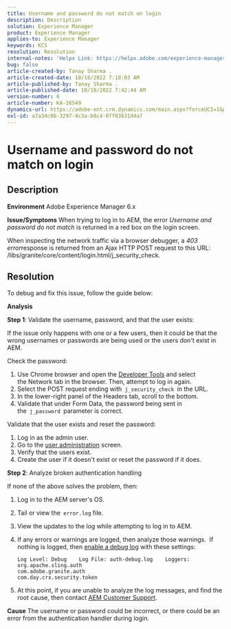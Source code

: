 ```yaml
---
title: Username and password do not match on login
description: Description
solution: Experience Manager
product: Experience Manager
applies-to: Experience Manager
keywords: KCS
resolution: Resolution
internal-notes: 'Helpx Link: https://helpx.adobe.com/experience-manager/kb/user-name-and-password-do-not-match-on-login.html'
bug: false
article-created-by: Tanay Sharma .
article-created-date: 10/18/2022 7:18:03 AM
article-published-by: Tanay Sharma .
article-published-date: 10/18/2022 7:42:44 AM
version-number: 6
article-number: KA-16549
dynamics-url: https://adobe-ent.crm.dynamics.com/main.aspx?forceUCI=1&pagetype=entityrecord&etn=knowledgearticle&id=aa107f00-b54e-ed11-bba2-0022480868ff
exl-id: a7a34c06-3297-4c3a-b8c4-0ff03631d4a7
---
```

# Username and password do not match on login

## Description

<b>Environment</b>
Adobe Experience Manager 6.x


<b>Issue/Symptoms</b>
When trying to log in to AEM, the error *Username and password do not match* is returned in a red box on the login screen.

When inspecting the network traffic via a browser debugger, a *403 error*response is returned from an Ajax HTTP POST request to this URL:
 /libs/granite/core/content/login.html/j_security_check.


## Resolution


To debug and fix this issue, follow the guide below:

<b>Analysis</b>

<b>Step 1</b>: Validate the username, password, and that the user exists:

If the issue only happens with one or a few users, then it could be that the wrong usernames or passwords are being used or the users don't exist in AEM.

Check the password:

1. Use Chrome browser and open the [Developer Tools](https://developer.chrome.com/devtools) and select the Network tab in the browser. Then, attempt to log in again.
2. Select the POST request ending with` j_security_check `in the URL.
3. In the lower-right panel of the Headers tab, scroll to the bottom.
4. Validate that under Form Data, the password being sent in the` j_password `parameter is correct.


Validate that the user exists and reset the password:

1. Log in as the admin user.
2. Go to the [user administration](https://docs.adobe.com/content/help/en/experience-manager-65/administering/home.html?topic=/experience-manager/6-5/sites/administering/morehelp/security.ug.js) screen.
3. Verify that the users exist.
4. Create the user if it doesn't exist or reset the password if it does.


<b>Step 2</b>: Analyze broken authentication handling

If none of the above solves the problem, then:

1. Log in to the AEM server's OS.
2. Tail or view the` error.log` file.
3. View the updates to the log while attempting to log in to AEM.
4. If any errors or warnings are logged, then analyze those warnings.  If nothing is logged, then [enable a debug log](https://docs.adobe.com/content/help/en/experience-manager-65/deploying/configuring/configure-logging.html) with these settings:

    


    ```
    Log Level: Debug    Log File: auth-debug.log    Loggers:    org.apache.sling.auth
    com.adobe.granite.auth
    com.day.crx.security.token
    ```
5. At this point, if you are unable to analyze the log messages, and find the root cause, then contact [AEM Customer Support](https://experienceleague.adobe.com/?support-solution=Experience+Manager#support).



<b>Cause</b>
The username or password could be incorrect, or there could be an error from the authentication handler during login.
